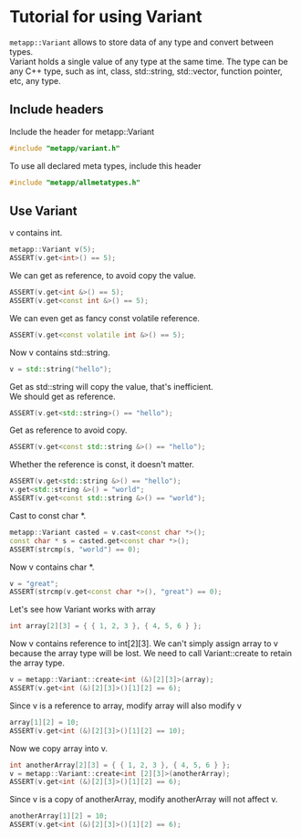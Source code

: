 [//]: # (Auto generated file, don't modify this file.)

# Tutorial for using Variant

`metapp::Variant` allows to store data of any type and convert between types.  
Variant holds a single value of any type at the same time.
The type can be any C++ type, such as int, class, std::string, std::vector, function pointer, etc, any type.  

## Include headers
Include the header for metapp::Variant

```c++
#include "metapp/variant.h"
```

To use all declared meta types, include this header

```c++
#include "metapp/allmetatypes.h"
```

## Use Variant
v contains int.

```c++
metapp::Variant v(5);
ASSERT(v.get<int>() == 5);
```

We can get as reference, to avoid copy the value.

```c++
ASSERT(v.get<int &>() == 5);
ASSERT(v.get<const int &>() == 5);
```

We can even get as fancy const volatile reference.

```c++
ASSERT(v.get<const volatile int &>() == 5);
```

Now v contains std::string.

```c++
v = std::string("hello");
```

Get as std::string will copy the value, that's inefficient.  
We should get as reference.

```c++
ASSERT(v.get<std::string>() == "hello");
```

Get as reference to avoid copy.

```c++
ASSERT(v.get<const std::string &>() == "hello");
```

Whether the reference is const, it doesn't matter.

```c++
ASSERT(v.get<std::string &>() == "hello");
v.get<std::string &>() = "world";
ASSERT(v.get<const std::string &>() == "world");
```

Cast to const char *.

```c++
metapp::Variant casted = v.cast<const char *>();
const char * s = casted.get<const char *>();
ASSERT(strcmp(s, "world") == 0);
```

Now v contains char *.

```c++
v = "great";
ASSERT(strcmp(v.get<const char *>(), "great") == 0);
```

Let's see how Variant works with array

```c++
int array[2][3] = { { 1, 2, 3 }, { 4, 5, 6 } };
```

Now v contains reference to int[2][3].
We can't simply assign array to v because the array type will be lost.
We need to call Variant::create to retain the array type.

```c++
v = metapp::Variant::create<int (&)[2][3]>(array);
ASSERT(v.get<int (&)[2][3]>()[1][2] == 6);
```

Since v is a reference to array, modify array will also modify v

```c++
array[1][2] = 10;
ASSERT(v.get<int (&)[2][3]>()[1][2] == 10);
```

Now we copy array into v.

```c++
int anotherArray[2][3] = { { 1, 2, 3 }, { 4, 5, 6 } };
v = metapp::Variant::create<int [2][3]>(anotherArray);
ASSERT(v.get<int (&)[2][3]>()[1][2] == 6);
```

Since v is a copy of anotherArray, modify anotherArray will not affect v.

```c++
anotherArray[1][2] = 10;
ASSERT(v.get<int (&)[2][3]>()[1][2] == 6);
```